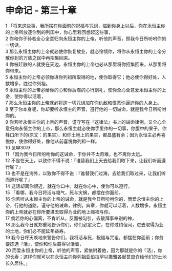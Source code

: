 # 申命记 - 第三十章
  
 1 「将来这些事，我所摆在你面前的祝福与咒诅，临到你身上以后，你在永恒主你的上帝所放逐你到的列国中，你心里若回想起这些事，  
 2 你和你子孙若全心全意归向永恒主你的上帝，听他的声音，照我今日所吩咐你的一切话，  
 3 那么永恒主你的上帝就必使你恢复故业，就必怜悯你，将你从永恒主你的上帝分散你到的万族之民中再招集回来。  
 4 你被赶散的人就使在天边，永恒主你的上帝也必从那里将你招集回来，从那里将你带来。  
 5 永恒主你的上帝必领你进你列祖所取得的地，使你取得它；他必使你得好处，人数增多，胜过你列祖。  
 6 永恒主你的上帝必给你的心和你后裔的心行割礼，使你全心全意爱永恒主你的上帝，使你得以活着，  
 7 那么永恒主你的上帝就必将这一切咒诅加在你仇敌和恨恶你逼迫你的人身上。  
 8 至于你本身呢，你却要听永恒主的声音，遵行他的一切诫命，就是我今日所吩咐你的。  
 9 你若听永恒主你的上帝的声音，谨守写在『这律法』书上的诫命律例，又全心全意归向永恒主你的上帝，那么永恒主就必使你手里作的一切事，你腹中的果子，你牲口所下的(原文：的果实)，和你土地上的果实，都昌盛有余；因为永恒主必再喜悦你，使你得好处，像他从前喜悦你列祖一样。  
 10 见申30:9  
 11 「因为我今日所吩咐你的这诫命，于你并不太奇难，也不离你太远。  
 12 不是在天上，以致你不得不说：『谁替我们上天去给我们取下来，让我们听而遵行呢？』  
 13 也不是在海外，以致你不得不说：『谁替我们过海，去给我们取过来，让我们听而遵行呢？』  
 14 这话却离你很近，就在你口中，就在你心中，使你可以遵行。  
 15 「看哪，我今日将活与福气，死与灾祸，都摆在你面前。  
 16 你若听从永恒主你的上帝的诫命，就是我今日所吩咐你的，而爱永恒主你的上帝，行他的道路，谨守他的诫命，律例，典章，你就可以活着，人数增多，永恒主你的上帝就必在你所要进去取得为业的地上赐福与你。  
 17 倘若你的心偏离，不肯听从，反而被勾引，去敬拜事奉别的神，  
 18 那么我今日就郑重地告诉你们，你们必定灭亡，在你过约但河，进去取得为业的土地，你们必不能延年益寿。  
 19 我今日呼天唤地来警告你们，我将活与死，祝福与咒诅，都摆在你面前；你务要拣选『活』，使你和你后裔得以活着，  
 20 而爱永恒主你的上帝，听他的声音，紧依附着他，因为那就是你的『活』，你的长寿；这样你就可以在永恒主向你列祖亚伯拉罕以撒雅各起誓应许给他们的土地长久居住。」